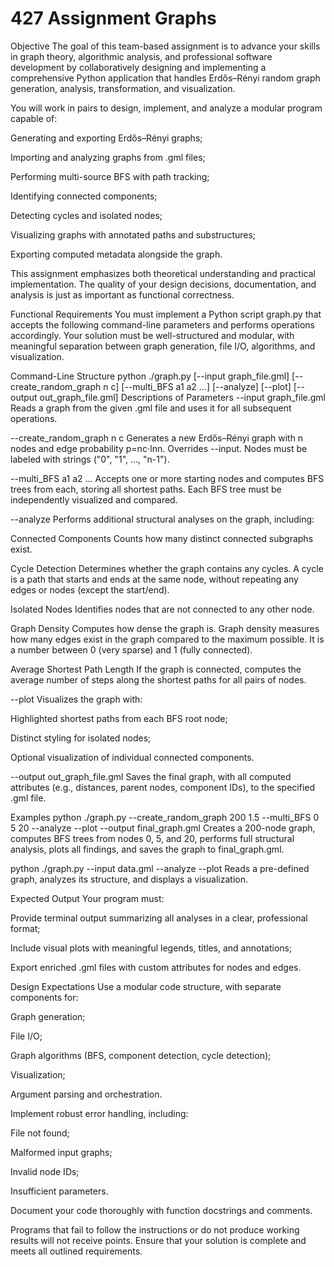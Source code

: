 # 427 Assignment Graphs

Objective
The goal of this team-based assignment is to advance your skills in graph theory, algorithmic analysis, and professional software development by collaboratively designing and implementing a comprehensive Python application that handles Erdős–Rényi random graph generation, analysis, transformation, and visualization.

You will work in pairs to design, implement, and analyze a modular program capable of:

Generating and exporting Erdős–Rényi graphs;

Importing and analyzing graphs from .gml files;

Performing multi-source BFS with path tracking;

Identifying connected components;

Detecting cycles and isolated nodes;

Visualizing graphs with annotated paths and substructures;

Exporting computed metadata alongside the graph.

This assignment emphasizes both theoretical understanding and practical implementation. The quality of your design decisions, documentation, and analysis is just as important as functional correctness.

Functional Requirements
You must implement a Python script graph.py that accepts the following command-line parameters and performs operations accordingly. Your solution must be well-structured and modular, with meaningful separation between graph generation, file I/O, algorithms, and visualization.

Command-Line Structure
python ./graph.py [--input graph_file.gml] [--create_random_graph n c] [--multi_BFS a1 a2 ...] [--analyze] [--plot] [--output out_graph_file.gml]
Descriptions of Parameters
--input graph_file.gml
Reads a graph from the given .gml file and uses it for all subsequent operations.

--create_random_graph n c
Generates a new Erdős–Rényi graph with n nodes and edge probability 
p=nc⋅lnn​. Overrides --input. Nodes must be labeled with strings ("0", "1", ..., "n-1").

--multi_BFS a1 a2 ...
Accepts one or more starting nodes and computes BFS trees from each, storing all shortest paths. Each BFS tree must be independently visualized and compared.

--analyze
Performs additional structural analyses on the graph, including:

Connected Components
Counts how many distinct connected subgraphs exist.

Cycle Detection
Determines whether the graph contains any cycles.
A cycle is a path that starts and ends at the same node, without repeating any edges or nodes (except the start/end).

Isolated Nodes
Identifies nodes that are not connected to any other node.

Graph Density
Computes how dense the graph is.
Graph density measures how many edges exist in the graph compared to the maximum possible. It is a number between 0 (very sparse) and 1 (fully connected).

Average Shortest Path Length
If the graph is connected, computes the average number of steps along the shortest paths for all pairs of nodes.

--plot
Visualizes the graph with:

Highlighted shortest paths from each BFS root node;

Distinct styling for isolated nodes;

Optional visualization of individual connected components.

--output out_graph_file.gml
Saves the final graph, with all computed attributes (e.g., distances, parent nodes, component IDs), to the specified .gml file.

Examples
python ./graph.py --create_random_graph 200 1.5 --multi_BFS 0 5 20 --analyze --plot --output final_graph.gml
Creates a 200-node graph, computes BFS trees from nodes 0, 5, and 20, performs full structural analysis, plots all findings, and saves the graph to final_graph.gml.

python ./graph.py --input data.gml --analyze --plot
Reads a pre-defined graph, analyzes its structure, and displays a visualization.

Expected Output
Your program must:

Provide terminal output summarizing all analyses in a clear, professional format;

Include visual plots with meaningful legends, titles, and annotations;

Export enriched .gml files with custom attributes for nodes and edges.

Design Expectations
Use a modular code structure, with separate components for:

Graph generation;

File I/O;

Graph algorithms (BFS, component detection, cycle detection);

Visualization;

Argument parsing and orchestration.

Implement robust error handling, including:

File not found;

Malformed input graphs;

Invalid node IDs;

Insufficient parameters.

Document your code thoroughly with function docstrings and comments.

 

Programs that fail to follow the instructions or do not produce working results will not receive points. Ensure that your solution is complete and meets all outlined requirements.
